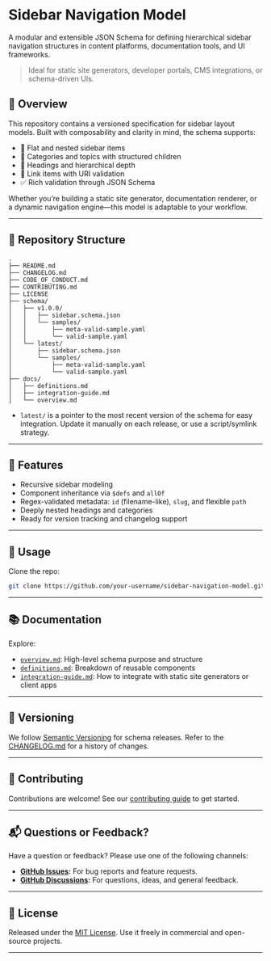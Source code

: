 # Sidebar Navigation Model

A modular and extensible JSON Schema for defining hierarchical sidebar navigation structures in content platforms, documentation tools, and UI frameworks.

> Ideal for static site generators, developer portals, CMS integrations, or schema-driven UIs.

## 📘 Overview

This repository contains a versioned specification for sidebar layout models. Built with composability and clarity in mind, the schema supports:

- 🔹 Flat and nested sidebar items
- 🔸 Categories and topics with structured children
- 🧭 Headings and hierarchical depth
- 🔗 Link items with URI validation
- ✅ Rich validation through JSON Schema

Whether you’re building a static site generator, documentation renderer, or a dynamic navigation engine—this model is adaptable to your workflow.

---

## 📁 Repository Structure

```
.
├── README.md
├── CHANGELOG.md
├── CODE_OF_CONDUCT.md
├── CONTRIBUTING.md
├── LICENSE
├── schema/
│   ├── v1.0.0/
│   │   ├── sidebar.schema.json
│   │   └── samples/
│   │       ├── meta-valid-sample.yaml
│   │       └── valid-sample.yaml
│   └── latest/
│       ├── sidebar.schema.json
│       └── samples/
│           ├── meta-valid-sample.yaml
│           └── valid-sample.yaml
├── docs/
│   ├── definitions.md
│   ├── integration-guide.md
│   └── overview.md
```

- `latest/` is a pointer to the most recent version of the schema for easy integration. Update it manually on each release, or use a script/symlink strategy.

---

## 📘 Features

- Recursive sidebar modeling
- Component inheritance via `$defs` and `allOf`
- Regex-validated metadata: `id` (filename-like), `slug`, and flexible `path`
- Deeply nested headings and categories
- Ready for version tracking and changelog support

---

## 🚀 Usage

Clone the repo:

```bash
git clone https://github.com/your-username/sidebar-navigation-model.git
```

---

## 📚 Documentation

Explore:

- [`overview.md`](./docs/overview.md): High-level schema purpose and structure
- [`definitions.md`](./docs/definitions.md): Breakdown of reusable components
- [`integration-guide.md`](./docs/integration-guide.md): How to integrate with static site generators or client apps

---

## 📌 Versioning

We follow [Semantic Versioning](https://semver.org/) for schema releases. Refer to the [CHANGELOG.md](CHANGELOG.md) for a history of changes.

---

## 🤝 Contributing

Contributions are welcome! See our [contributing guide](CONTRIBUTING.md) to get started.

---

## 📬 Questions or Feedback?

Have a question or feedback? Please use one of the following channels:

- **[GitHub Issues](https://github.com/ioncakephper/sidebar-navigation-model/issues):** For bug reports and feature requests.
- **[GitHub Discussions](https://github.com/ioncakephper/sidebar-navigation-model/discussions):** For questions, ideas, and general feedback.

---

## 📄 License

Released under the [MIT License](LICENSE). Use it freely in commercial and open-source projects.

---
